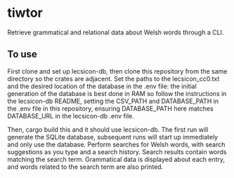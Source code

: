 # tiwtor
Retrieve grammatical and relational data about Welsh words through a CLI.

## To use
First clone and set up lecsicon-db, then clone this repository from the same directory so the crates are adjacent. Set the paths to the lecsicon_cc0.txt and the desired location of the database in the .env file: the initial generation of the database is best done in RAM so follow the instructions in the lecsicon-db README, setting the CSV_PATH and DATABASE_PATH in the .env file in this repository, ensuring DATABASE_PATH here matches DATABASE_URL in the lecsicon-db .env file.

Then, cargo build this and it should use lecsicon-db. The first run will generate the SQLite database, subsequent runs will start up immediately and only use the database. Perform searches for Welsh words, with search suggestions as you type and a search history. Search results contain words matching the search term. Grammatical data is displayed about each entry, and words related to the search term are also printed.
